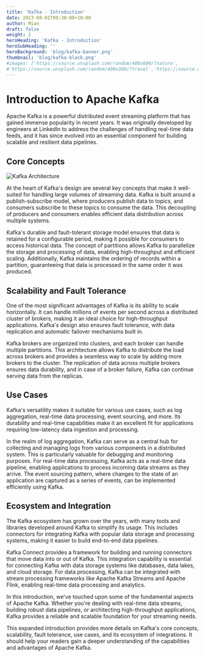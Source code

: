```yaml
---
title: 'Kafka - Introduction'
date: 2023-08-01T09:30:00+10:00
author: Mian
draft: false
weight: 2
heroHeading: 'Kafka - Introduction'
heroSubHeading: ''
heroBackground: 'blog/kafka-banner.png'
thumbnail: 'blog/kafka-black.png'
#images: ['https://source.unsplash.com/random/400x600/?nature',
#'https://source.unsplash.com/random/400x300/?travel','https://source.unsplash.com/random/400x300/?architecture','https://source.unsplash.com/random/400x600/?buildings',#'https://source.unsplash.com/random/400x300/?city','https://source.unsplash.com/random/400x600/?business']
---
```


# Introduction to Apache Kafka

Apache Kafka is a powerful distributed event streaming platform that has gained immense popularity in recent years. It was originally developed by engineers at LinkedIn to address the challenges of handling real-time data feeds, and it has since evolved into an essential component for building scalable and resilient data pipelines.

## Core Concepts

![Kafka Architecture]( kafka-architecture.png "")

At the heart of Kafka's design are several key concepts that make it well-suited for handling large volumes of streaming data. Kafka is built around a publish-subscribe model, where producers publish data to topics, and consumers subscribe to these topics to consume the data. This decoupling of producers and consumers enables efficient data distribution across multiple systems.

Kafka's durable and fault-tolerant storage model ensures that data is retained for a configurable period, making it possible for consumers to access historical data. The concept of partitions allows Kafka to parallelize the storage and processing of data, enabling high-throughput and efficient scaling. Additionally, Kafka maintains the ordering of records within a partition, guaranteeing that data is processed in the same order it was produced.

## Scalability and Fault Tolerance

One of the most significant advantages of Kafka is its ability to scale horizontally. It can handle millions of events per second across a distributed cluster of brokers, making it an ideal choice for high-throughput applications. Kafka's design also ensures fault tolerance, with data replication and automatic failover mechanisms built in.

Kafka brokers are organized into clusters, and each broker can handle multiple partitions. This architecture allows Kafka to distribute the load across brokers and provides a seamless way to scale by adding more brokers to the cluster. The replication of data across multiple brokers ensures data durability, and in case of a broker failure, Kafka can continue serving data from the replicas.

## Use Cases

Kafka's versatility makes it suitable for various use cases, such as log aggregation, real-time data processing, event sourcing, and more. Its durability and real-time capabilities make it an excellent fit for applications requiring low-latency data ingestion and processing.

In the realm of log aggregation, Kafka can serve as a central hub for collecting and managing logs from various components in a distributed system. This is particularly valuable for debugging and monitoring purposes. For real-time data processing, Kafka acts as a real-time data pipeline, enabling applications to process incoming data streams as they arrive. The event sourcing pattern, where changes to the state of an application are captured as a series of events, can be implemented efficiently using Kafka.

## Ecosystem and Integration

The Kafka ecosystem has grown over the years, with many tools and libraries developed around Kafka to simplify its usage. This includes connectors for integrating Kafka with popular data storage and processing systems, making it easier to build end-to-end data pipelines.

Kafka Connect provides a framework for building and running connectors that move data into or out of Kafka. This integration capability is essential for connecting Kafka with data storage systems like databases, data lakes, and cloud storage. For data processing, Kafka can be integrated with stream processing frameworks like Apache Kafka Streams and Apache Flink, enabling real-time data processing and analytics.

In this introduction, we've touched upon some of the fundamental aspects of Apache Kafka. Whether you're dealing with real-time data streams, building robust data pipelines, or architecting high-throughput applications, Kafka provides a reliable and scalable foundation for your streaming needs.

This expanded introduction provides more details on Kafka's core concepts, scalability, fault tolerance, use cases, and its ecosystem of integrations. It should help your readers gain a deeper understanding of the capabilities and advantages of Apache Kafka.
